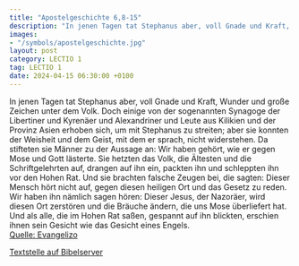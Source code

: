 ```yaml
---
title: "Apostelgeschichte 6,8-15"
description: "In jenen Tagen tat Stephanus aber, voll Gnade und Kraft, Wunder und große Zeichen unter dem Volk. Doch einige von der sogenannten Synagoge der Libertiner und Kyrenäer und Alexandriner und Leute aus Kilikien und der Provinz Asien erhoben sich, um mit Stephanus zu streiten; aber si...."
images:
- "/symbols/apostelgeschichte.jpg"
layout: post
category: LECTIO 1
tag: LECTIO 1
date: 2024-04-15 06:30:00 +0100
---
```

In jenen Tagen tat Stephanus aber, voll Gnade und Kraft, Wunder und große Zeichen unter dem Volk.
Doch einige von der sogenannten Synagoge der Libertiner und Kyrenäer und Alexandriner und Leute aus Kilikien und der Provinz Asien erhoben sich, um mit Stephanus zu streiten;
aber sie konnten der Weisheit und dem Geist, mit dem er sprach, nicht widerstehen.<!--more-->
Da stifteten sie Männer zu der Aussage an: Wir haben gehört, wie er gegen Mose und Gott lästerte.
Sie hetzten das Volk, die Ältesten und die Schriftgelehrten auf, drangen auf ihn ein, packten ihn und schleppten ihn vor den Hohen Rat.
Und sie brachten falsche Zeugen bei, die sagten: Dieser Mensch hört nicht auf, gegen diesen heiligen Ort und das Gesetz zu reden.
Wir haben ihn nämlich sagen hören: Dieser Jesus, der Nazoräer, wird diesen Ort zerstören und die Bräuche ändern, die uns Mose überliefert hat.
Und als alle, die im Hohen Rat saßen, gespannt auf ihn blickten, erschien ihnen sein Gesicht wie das Gesicht eines Engels.<br>
[Quelle: Evangelizo](https://evangeliumtagfuertag.org/DE/gospel)

[Textstelle auf Bibelserver](https://www.bibleserver.com/EU/Apostelgeschichte6,8-15)
